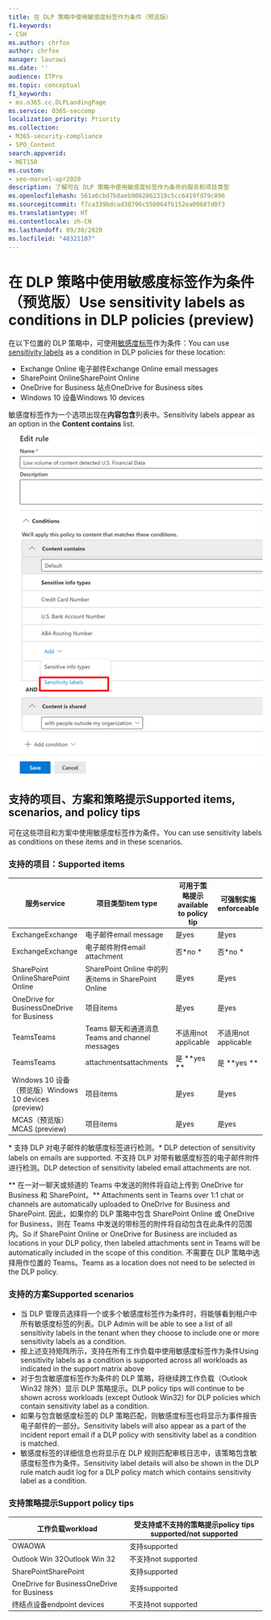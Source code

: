 ```yaml
---
title: 在 DLP 策略中使用敏感度标签作为条件（预览版）
f1.keywords:
- CSH
ms.author: chrfox
author: chrfox
manager: laurawi
ms.date: ''
audience: ITPro
ms.topic: conceptual
f1_keywords:
- ms.o365.cc.DLPLandingPage
ms.service: O365-seccomp
localization_priority: Priority
ms.collection:
- M365-security-compliance
- SPO_Content
search.appverid:
- MET150
ms.custom:
- seo-marvel-apr2020
description: 了解可在 DLP 策略中使用敏感度标签作为条件的服务和项目类型
ms.openlocfilehash: 561a6cbd7b8aeb9082862319c5cc6419fd79c896
ms.sourcegitcommit: f7ca339bdcad38796c550064fb152ea09687d0f3
ms.translationtype: HT
ms.contentlocale: zh-CN
ms.lasthandoff: 09/30/2020
ms.locfileid: "48321107"
---
```

# <a name="use-sensitivity-labels-as-conditions-in-dlp-policies-preview"></a><span data-ttu-id="9df69-103">在 DLP 策略中使用敏感度标签作为条件（预览版）</span><span class="sxs-lookup"><span data-stu-id="9df69-103">Use sensitivity labels as conditions in DLP policies (preview)</span></span>

<span data-ttu-id="9df69-104">在以下位置的 DLP 策略中，可使用[敏感度标签](sensitivity-labels.md)作为条件：</span><span class="sxs-lookup"><span data-stu-id="9df69-104">You can use [sensitivity labels](sensitivity-labels.md) as a condition in DLP policies for these location:</span></span>

- <span data-ttu-id="9df69-105">Exchange Online 电子邮件</span><span class="sxs-lookup"><span data-stu-id="9df69-105">Exchange Online email messages</span></span>
- <span data-ttu-id="9df69-106">SharePoint Online</span><span class="sxs-lookup"><span data-stu-id="9df69-106">SharePoint Online</span></span>
- <span data-ttu-id="9df69-107">OneDrive for Business 站点</span><span class="sxs-lookup"><span data-stu-id="9df69-107">OneDrive for Business sites</span></span>
- <span data-ttu-id="9df69-108">Windows 10 设备</span><span class="sxs-lookup"><span data-stu-id="9df69-108">Windows 10 devices</span></span>

<span data-ttu-id="9df69-109">敏感度标签作为一个选项出现在**内容包含**列表中。</span><span class="sxs-lookup"><span data-stu-id="9df69-109">Sensitivity labels appear as an option in the **Content contains** list.</span></span>

![使用敏感度标签作为条件](../media/dlp-sensitivity-label-as-a-condition.png)

## <a name="supported-items-scenarios-and-policy-tips"></a><span data-ttu-id="9df69-111">支持的项目、方案和策略提示</span><span class="sxs-lookup"><span data-stu-id="9df69-111">Supported items, scenarios, and policy tips</span></span>

<span data-ttu-id="9df69-112">可在这些项目和方案中使用敏感度标签作为条件。</span><span class="sxs-lookup"><span data-stu-id="9df69-112">You can use sensitivity labels as conditions on these items and in these scenarios.</span></span>

### <a name="supported-items"></a><span data-ttu-id="9df69-113">支持的项目：</span><span class="sxs-lookup"><span data-stu-id="9df69-113">Supported items</span></span>

|<span data-ttu-id="9df69-114">服务</span><span class="sxs-lookup"><span data-stu-id="9df69-114">service</span></span>  |<span data-ttu-id="9df69-115">项目类型</span><span class="sxs-lookup"><span data-stu-id="9df69-115">item type</span></span>  |<span data-ttu-id="9df69-116">可用于策略提示</span><span class="sxs-lookup"><span data-stu-id="9df69-116">available to policy tip</span></span>  |<span data-ttu-id="9df69-117">可强制实施</span><span class="sxs-lookup"><span data-stu-id="9df69-117">enforceable</span></span>  |
|---------|---------|---------|---------|
|<span data-ttu-id="9df69-118">Exchange</span><span class="sxs-lookup"><span data-stu-id="9df69-118">Exchange</span></span>    |<span data-ttu-id="9df69-119">电子邮件</span><span class="sxs-lookup"><span data-stu-id="9df69-119">email message</span></span>         |<span data-ttu-id="9df69-120">是</span><span class="sxs-lookup"><span data-stu-id="9df69-120">yes</span></span>         |<span data-ttu-id="9df69-121">是</span><span class="sxs-lookup"><span data-stu-id="9df69-121">yes</span></span>         |
|<span data-ttu-id="9df69-122">Exchange</span><span class="sxs-lookup"><span data-stu-id="9df69-122">Exchange</span></span>    |<span data-ttu-id="9df69-123">电子邮件附件</span><span class="sxs-lookup"><span data-stu-id="9df69-123">email attachment</span></span>         |<span data-ttu-id="9df69-124">否\*</span><span class="sxs-lookup"><span data-stu-id="9df69-124">no \*</span></span>         |<span data-ttu-id="9df69-125">否\*</span><span class="sxs-lookup"><span data-stu-id="9df69-125">no \*</span></span>         |
|<span data-ttu-id="9df69-126">SharePoint Online</span><span class="sxs-lookup"><span data-stu-id="9df69-126">SharePoint Online</span></span>     |<span data-ttu-id="9df69-127">SharePoint Online 中的列表</span><span class="sxs-lookup"><span data-stu-id="9df69-127">items in SharePoint Online</span></span>         |<span data-ttu-id="9df69-128">是</span><span class="sxs-lookup"><span data-stu-id="9df69-128">yes</span></span>         |<span data-ttu-id="9df69-129">是</span><span class="sxs-lookup"><span data-stu-id="9df69-129">yes</span></span>         |
|<span data-ttu-id="9df69-130">OneDrive for Business</span><span class="sxs-lookup"><span data-stu-id="9df69-130">OneDrive for Business</span></span>     |<span data-ttu-id="9df69-131">项目</span><span class="sxs-lookup"><span data-stu-id="9df69-131">items</span></span>         |<span data-ttu-id="9df69-132">是</span><span class="sxs-lookup"><span data-stu-id="9df69-132">yes</span></span>         |<span data-ttu-id="9df69-133">是</span><span class="sxs-lookup"><span data-stu-id="9df69-133">yes</span></span>         |
|<span data-ttu-id="9df69-134">Teams</span><span class="sxs-lookup"><span data-stu-id="9df69-134">Teams</span></span>     |<span data-ttu-id="9df69-135">Teams 聊天和通道消息</span><span class="sxs-lookup"><span data-stu-id="9df69-135">Teams and channel messages</span></span>         |<span data-ttu-id="9df69-136">不适用</span><span class="sxs-lookup"><span data-stu-id="9df69-136">not applicable</span></span>         |<span data-ttu-id="9df69-137">不适用</span><span class="sxs-lookup"><span data-stu-id="9df69-137">not applicable</span></span>         |
|<span data-ttu-id="9df69-138">Teams</span><span class="sxs-lookup"><span data-stu-id="9df69-138">Teams</span></span>     |<span data-ttu-id="9df69-139">attachments</span><span class="sxs-lookup"><span data-stu-id="9df69-139">attachments</span></span>         |<span data-ttu-id="9df69-140">是 \*\*</span><span class="sxs-lookup"><span data-stu-id="9df69-140">yes \*\*</span></span>         |<span data-ttu-id="9df69-141">是 \*\*</span><span class="sxs-lookup"><span data-stu-id="9df69-141">yes \*\*</span></span>         |
|<span data-ttu-id="9df69-142">Windows 10 设备（预览版）</span><span class="sxs-lookup"><span data-stu-id="9df69-142">Windows 10 devices (preview)</span></span>     |<span data-ttu-id="9df69-143">项目</span><span class="sxs-lookup"><span data-stu-id="9df69-143">items</span></span>         |<span data-ttu-id="9df69-144">是</span><span class="sxs-lookup"><span data-stu-id="9df69-144">yes</span></span>         |<span data-ttu-id="9df69-145">是</span><span class="sxs-lookup"><span data-stu-id="9df69-145">yes</span></span>         |
|<span data-ttu-id="9df69-146">MCAS（预览版）</span><span class="sxs-lookup"><span data-stu-id="9df69-146">MCAS (preview)</span></span> |<span data-ttu-id="9df69-147">项目</span><span class="sxs-lookup"><span data-stu-id="9df69-147">items</span></span>         |<span data-ttu-id="9df69-148">是</span><span class="sxs-lookup"><span data-stu-id="9df69-148">yes</span></span>         |<span data-ttu-id="9df69-149">是</span><span class="sxs-lookup"><span data-stu-id="9df69-149">yes</span></span>         |

<span data-ttu-id="9df69-150">\* 支持 DLP 对电子邮件的敏感度标签进行检测。</span><span class="sxs-lookup"><span data-stu-id="9df69-150">\* DLP detection of sensitivity labels on emails are supported.</span></span> <span data-ttu-id="9df69-151">不支持 DLP 对带有敏感度标签的电子邮件附件进行检测。</span><span class="sxs-lookup"><span data-stu-id="9df69-151">DLP detection of sensitivity labeled email attachments are not.</span></span>

<span data-ttu-id="9df69-152">\*\* 在一对一聊天或频道的 Teams 中发送的附件将自动上传到 OneDrive for Business 和 SharePoint。</span><span class="sxs-lookup"><span data-stu-id="9df69-152">\*\* Attachments sent in Teams over 1:1 chat or channels are automatically uploaded to OneDrive for Business and SharePoint.</span></span> <span data-ttu-id="9df69-153">因此，如果你的 DLP 策略中包含 SharePoint Online 或 OneDrive for Business，则在 Teams 中发送的带标签的附件将自动包含在此条件的范围内。</span><span class="sxs-lookup"><span data-stu-id="9df69-153">So if SharePoint Online or OneDrive for Business are included as locations in your DLP policy, then labeled attachments sent in Teams will be automatically included in the scope of this condition.</span></span> <span data-ttu-id="9df69-154">不需要在 DLP 策略中选择用作位置的 Teams。</span><span class="sxs-lookup"><span data-stu-id="9df69-154">Teams as a location does not need to be selected in the DLP policy.</span></span>

### <a name="supported-scenarios"></a><span data-ttu-id="9df69-155">支持的方案</span><span class="sxs-lookup"><span data-stu-id="9df69-155">Supported scenarios</span></span>

- <span data-ttu-id="9df69-156">当 DLP 管理员选择将一个或多个敏感度标签作为条件时，将能够看到租户中所有敏感度标签的列表。</span><span class="sxs-lookup"><span data-stu-id="9df69-156">DLP Admin will be able to see a list of all sensitivity labels in the tenant when they choose to include one or more sensitivity labels as a condition.</span></span>
- <span data-ttu-id="9df69-157">按上述支持矩阵所示，支持在所有工作负载中使用敏感度标签作为条件</span><span class="sxs-lookup"><span data-stu-id="9df69-157">Using sensitivity labels as a condition is supported across all workloads as indicated in the support matrix above</span></span>
- <span data-ttu-id="9df69-158">对于包含敏感度标签作为条件的 DLP 策略，将继续跨工作负载（Outlook Win32 除外）显示 DLP 策略提示。</span><span class="sxs-lookup"><span data-stu-id="9df69-158">DLP policy tips will continue to be shown across workloads (except Outlook Win32) for DLP policies which contain sensitivity label as a condition.</span></span>
- <span data-ttu-id="9df69-159">如果与包含敏感度标签的 DLP 策略匹配，则敏感度标签也将显示为事件报告电子邮件的一部分。</span><span class="sxs-lookup"><span data-stu-id="9df69-159">Sensitivity labels will also appear as a part of the incident report email if a DLP policy with sensitivity label as a condition is matched.</span></span>
- <span data-ttu-id="9df69-160">敏感度标签的详细信息也将显示在 DLP 规则匹配审核日志中，该策略包含敏感度标签作为条件。</span><span class="sxs-lookup"><span data-stu-id="9df69-160">Sensitivity label details will also be shown in the DLP rule match audit log for a DLP policy match which contains sensitivity label as a condition.</span></span>


### <a name="support-policy-tips"></a><span data-ttu-id="9df69-161">支持策略提示</span><span class="sxs-lookup"><span data-stu-id="9df69-161">Support policy tips</span></span>


|<span data-ttu-id="9df69-162">工作负载</span><span class="sxs-lookup"><span data-stu-id="9df69-162">workload</span></span>  |<span data-ttu-id="9df69-163">受支持或不支持的策略提示</span><span class="sxs-lookup"><span data-stu-id="9df69-163">policy tips supported/not supported</span></span>  |
|---------|---------|
|<span data-ttu-id="9df69-164">OWA</span><span class="sxs-lookup"><span data-stu-id="9df69-164">OWA</span></span> |    <span data-ttu-id="9df69-165">支持</span><span class="sxs-lookup"><span data-stu-id="9df69-165">supported</span></span>     |
|<span data-ttu-id="9df69-166">Outlook Win 32</span><span class="sxs-lookup"><span data-stu-id="9df69-166">Outlook Win 32</span></span>    |  <span data-ttu-id="9df69-167">不支持</span><span class="sxs-lookup"><span data-stu-id="9df69-167">not supported</span></span>       |
|<span data-ttu-id="9df69-168">SharePoint</span><span class="sxs-lookup"><span data-stu-id="9df69-168">SharePoint</span></span>   |   <span data-ttu-id="9df69-169">支持</span><span class="sxs-lookup"><span data-stu-id="9df69-169">supported</span></span>      |
|<span data-ttu-id="9df69-170">OneDrive for Business</span><span class="sxs-lookup"><span data-stu-id="9df69-170">OneDrive for Business</span></span>    |    <span data-ttu-id="9df69-171">支持</span><span class="sxs-lookup"><span data-stu-id="9df69-171">supported</span></span>     |
|<span data-ttu-id="9df69-172">终结点设备</span><span class="sxs-lookup"><span data-stu-id="9df69-172">endpoint devices</span></span>   |  <span data-ttu-id="9df69-173">不支持</span><span class="sxs-lookup"><span data-stu-id="9df69-173">not supported</span></span>       |
